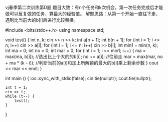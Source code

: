 vj春季第二次训练第D题
题目大致：有n个任务和k次机会，第一次任务完成后才能做可以反复做的任务，算最大的经验值。
解题思路：从第一个开始一直往下走，遇到比当前大的b[i]后进行比较替换。

#include <bits/stdc++.h>
using namespace std;

void test() {
    int n, k;
    cin >> n >> k;
    int a[n + 1];
    int b[n + 1];
    for (int i = 1; i <= n; i++)
        cin >> a[i];
    for (int i = 1; i <= n; i++)
        cin >> b[i];
    int min1 = min(n, k);
    int ma = 0;
    int no = 0;
    int mar = 0;
    for (int i = 1; i <= min1; i++) {
        ma = max(ma, b[i]);
        //选出比上个大的的b[i];
        no += a[i];
        //往前走
        mar = max(mar, no + ma * (k - i));
        //判断当前的a[i]和加上所解锁的最大的b[i]乘上剩余步数
    }
    cout << mar << endl;
}

int main () {
    ios::sync_with_stdio(false);
    cin.tie(nullptr);
    cout.tie(nullptr);

    int t = 1;
    cin >> t;
    while (t--) {
        test();
    }
}
